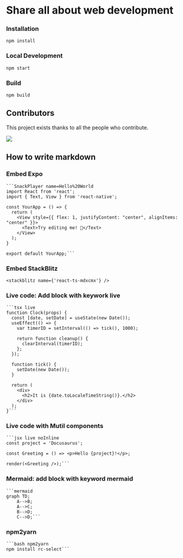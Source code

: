 # Share all about web development

### Installation

```
npm install
```

### Local Development

```
npm start
```

### Build

```
npm build
```

## Contributors

This project exists thanks to all the people who contribute.

<p>
<a href="https://github.com/hunghg255/web-totals/graphs/contributors"><img src="https://contrib.rocks/image?repo=hunghg255/web-totals" /></a>
</p>

## How to write markdown

### Embed Expo

````
```SnackPlayer name=Hello%20World
import React from 'react';
import { Text, View } from 'react-native';

const YourApp = () => {
  return (
    <View style={{ flex: 1, justifyContent: "center", alignItems: "center" }}>
      <Text>Try editing me! 🎉</Text>
    </View>
  );
}

export default YourApp;```

````

### Embed StackBlitz

```
<stackblitz name={'react-ts-mdxcmx'} />
```

### Live code: Add block with keywork live

````
```tsx live
function Clock(props) {
  const [date, setDate] = useState(new Date());
  useEffect(() => {
    var timerID = setInterval(() => tick(), 1000);

    return function cleanup() {
      clearInterval(timerID);
    };
  });

  function tick() {
    setDate(new Date());
  }

  return (
    <div>
      <h2>It is {date.toLocaleTimeString()}.</h2>
    </div>
  );
}```
````

### Live code with Mutil components

````
```jsx live noInline
const project = 'Docusaurus';

const Greeting = () => <p>Hello {project}!</p>;

render(<Greeting />);```
````

### Mermaid: add block with keyword mermaid

````
```mermaid
graph TD;
    A-->B;
    A-->C;
    B-->D;
    C-->D;```
````

### npm2yarn

````
```bash npm2yarn
npm install rc-select```
````
